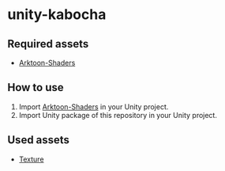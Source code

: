 # unity-kabocha
## Required assets
 - [Arktoon-Shaders](https://booth.pm/ja/items/1027997)
## How to use
 1. Import [Arktoon-Shaders](https://booth.pm/ja/items/1027997) in your Unity project.
 1. Import Unity package of this repository in your Unity project.
## Used assets
 - [Texture](https://frame-illust.com/?p=4140)

